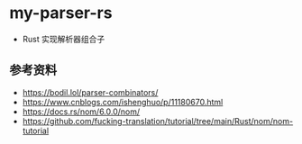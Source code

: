 # my-parser-rs
* Rust 实现解析器组合子

## 参考资料
* https://bodil.lol/parser-combinators/
* https://www.cnblogs.com/ishenghuo/p/11180670.html
* https://docs.rs/nom/6.0.0/nom/
* https://github.com/fucking-translation/tutorial/tree/main/Rust/nom/nom-tutorial
